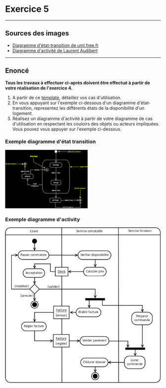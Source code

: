 # Exercice 5

---

## Sources des images

- [Diagramme d'état-transition de uml.free.fr](http://uml.free.fr/cours/i-p20.html)
- [Diagramme d'activité de Laurent Audibert](https://laurent-audibert.developpez.com/Cours-UML/?page=diagramme-activites)

---

## Enoncé

**Tous les travaux à effectuer ci-après doivent être effectué à partir de votre réalisation de l'exercice 4.**
1. A partir de ce [template](./ressources/uc_details.xlsx), détaillez vos cas d'utilisation.
2. En vous appuyant sur l'exemple ci-dessous d'un diagramme d'état-transition, representez les différents états de la disponibilité d'un logement.
3. Réalisez un diagramme d'activité à partir de votre diagramme de cas d'utilisation en respectant les couloirs des objets ou acteurs impliquées. Vous pouvez vous appuyer sur l'exemple ci-dessous.

### Exemple diagramme d'état transition

![state](./ressources/state.png)

### Exemple diagramme d'activity

![activity](./ressources/activity.png)
